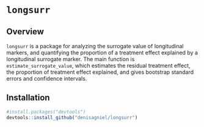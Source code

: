 # `longsurr`

## Overview

`longsurr` is a package for analyzing the surrogate value of longitudinal markers, and quantifying the proportion of a treatment effect explained by a longitudinal surrogate marker. The main function is `estimate_surrogate_value`, which estimates the residual treatment effect, the proportion of treatment effect explained, and gives bootstrap standard errors and confidence intervals. 

## Installation
``` r
#install.packages("devtools")
devtools::install_github("denisagniel/longsurr")
```
